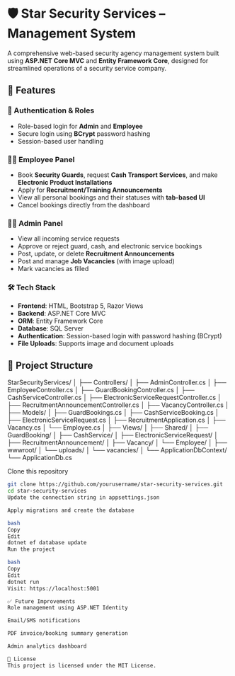 # 🛡️ Star Security Services – Management System

A comprehensive web-based security agency management system built using **ASP.NET Core MVC** and **Entity Framework Core**, designed for streamlined operations of a security service company.

## 🚀 Features

### 🔐 Authentication & Roles
- Role-based login for **Admin** and **Employee**
- Secure login using **BCrypt** password hashing
- Session-based user handling

### 🧑‍💼 Employee Panel
- Book **Security Guards**, request **Cash Transport Services**, and make **Electronic Product Installations**
- Apply for **Recruitment/Training Announcements**
- View all personal bookings and their statuses with **tab-based UI**
- Cancel bookings directly from the dashboard

### 🧑‍💻 Admin Panel
- View all incoming service requests
- Approve or reject guard, cash, and electronic service bookings
- Post, update, or delete **Recruitment Announcements**
- Post and manage **Job Vacancies** (with image upload)
- Mark vacancies as filled

### 🛠️ Tech Stack
- **Frontend**: HTML, Bootstrap 5, Razor Views
- **Backend**: ASP.NET Core MVC
- **ORM**: Entity Framework Core
- **Database**: SQL Server
- **Authentication**: Session-based login with password hashing (BCrypt)
- **File Uploads**: Supports image and document uploads

## 📁 Project Structure

StarSecurityServices/
│
├── Controllers/
│ ├── AdminController.cs
│ ├── EmployeeController.cs
│ ├── GuardBookingController.cs
│ ├── CashServiceController.cs
│ ├── ElectronicServiceRequestController.cs
│ ├── RecruitmentAnnouncementController.cs
│ ├── VacancyController.cs
│
├── Models/
│ ├── GuardBookings.cs
│ ├── CashServiceBooking.cs
│ ├── ElectronicServiceRequest.cs
│ ├── RecruitmentApplication.cs
│ ├── Vacancy.cs
│ └── Employee.cs
│
├── Views/
│ ├── Shared/
│ ├── GuardBooking/
│ ├── CashService/
│ ├── ElectronicServiceRequest/
│ ├── RecruitmentAnnouncement/
│ ├── Vacancy/
│ └── Employee/
│
├── wwwroot/
│ └── uploads/
│ └── vacancies/
│
└── ApplicationDbContext/
└── ApplicationDb.cs

Clone this repository
   ```bash
   git clone https://github.com/yourusername/star-security-services.git
   cd star-security-services
Update the connection string in appsettings.json

Apply migrations and create the database

bash
Copy
Edit
dotnet ef database update
Run the project

bash
Copy
Edit
dotnet run
Visit: https://localhost:5001

✅ Future Improvements
Role management using ASP.NET Identity

Email/SMS notifications

PDF invoice/booking summary generation

Admin analytics dashboard

📜 License
This project is licensed under the MIT License.
